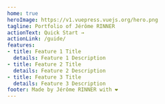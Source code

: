 ```yaml
---
home: true
heroImage: https://v1.vuepress.vuejs.org/hero.png
tagline: Portfolio of Jérôme RINNER
actionText: Quick Start →
actionLink: /guide/
features:
- title: Feature 1 Title
  details: Feature 1 Description
- title: Feature 2 Title
  details: Feature 2 Description
- title: Feature 3 Title
  details: Feature 3 Description
footer: Made by Jérôme RINNER with ❤️
---
```


